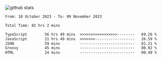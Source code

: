 
![github stats](https://github-readme-stats.vercel.app/api?username=realmahd1&show_icons=true&theme=codeSTACKr&hide_rank=true&count_private=true)

<!--START_SECTION:waka-->

```txt
From: 10 October 2023 - To: 09 November 2023

Total Time: 82 hrs 2 mins

TypeScript        56 hrs 49 mins  >>>>>>>>>>>>>>>>>--------   69.26 %
JavaScript        21 hrs 49 mins  >>>>>>>------------------   26.59 %
JSON              59 mins         -------------------------   01.21 %
Groovy            45 mins         -------------------------   00.92 %
HTML              24 mins         -------------------------   00.49 %
```

<!--END_SECTION:waka-->
